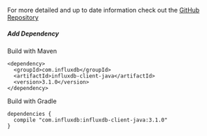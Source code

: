 For more detailed and up to date information check out the [GitHub Repository](https://github.com/influxdata/influxdb-client-java)

##### Add Dependency

Build with Maven

```
<dependency>
  <groupId>com.influxdb</groupId>
  <artifactId>influxdb-client-java</artifactId>
  <version>3.1.0</version>
</dependency>
```

Build with Gradle

```
dependencies {
  compile "com.influxdb:influxdb-client-java:3.1.0"
}
```
